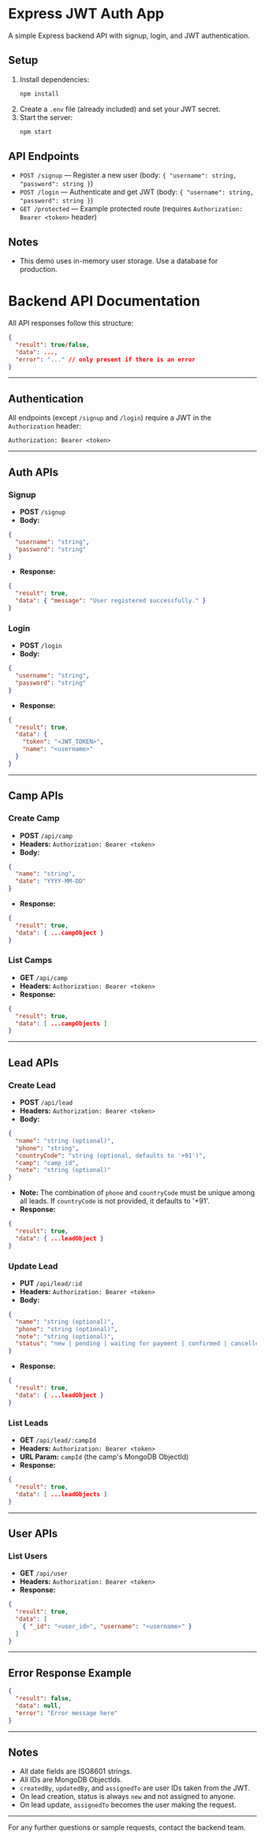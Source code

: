 # Express JWT Auth App

A simple Express backend API with signup, login, and JWT authentication.

## Setup

1. Install dependencies:
   ```bash
   npm install
   ```
2. Create a `.env` file (already included) and set your JWT secret.
3. Start the server:
   ```bash
   npm start
   ```

## API Endpoints

- `POST /signup` — Register a new user (body: `{ "username": string, "password": string }`)
- `POST /login` — Authenticate and get JWT (body: `{ "username": string, "password": string }`)
- `GET /protected` — Example protected route (requires `Authorization: Bearer <token>` header)

## Notes
- This demo uses in-memory user storage. Use a database for production.


# Backend API Documentation

All API responses follow this structure:
```json
{
  "result": true/false,
  "data": ...,
  "error": "..." // only present if there is an error
}
```

---

## Authentication
All endpoints (except `/signup` and `/login`) require a JWT in the `Authorization` header:
```
Authorization: Bearer <token>
```

---

## Auth APIs

### Signup
- **POST** `/signup`
- **Body:**
```json
{
  "username": "string",
  "password": "string"
}
```
- **Response:**
```json
{
  "result": true,
  "data": { "message": "User registered successfully." }
}
```

### Login
- **POST** `/login`
- **Body:**
```json
{
  "username": "string",
  "password": "string"
}
```
- **Response:**
```json
{
  "result": true,
  "data": {
    "token": "<JWT_TOKEN>",
    "name": "<username>"
  }
}
```

---

## Camp APIs

### Create Camp
- **POST** `/api/camp`
- **Headers:** `Authorization: Bearer <token>`
- **Body:**
```json
{
  "name": "string",
  "date": "YYYY-MM-DD"
}
```
- **Response:**
```json
{
  "result": true,
  "data": { ...campObject }
}
```

### List Camps
- **GET** `/api/camp`
- **Headers:** `Authorization: Bearer <token>`
- **Response:**
```json
{
  "result": true,
  "data": [ ...campObjects ]
}
```

---

## Lead APIs

### Create Lead
- **POST** `/api/lead`
- **Headers:** `Authorization: Bearer <token>`
- **Body:**
```json
{
  "name": "string (optional)",
  "phone": "string",
  "countryCode": "string (optional, defaults to '+91')",
  "camp": "camp_id",
  "note": "string (optional)"
}
```
- **Note:** The combination of `phone` and `countryCode` must be unique among all leads. If `countryCode` is not provided, it defaults to '+91'.
- **Response:**
```json
{
  "result": true,
  "data": { ...leadObject }
}
```

### Update Lead
- **PUT** `/api/lead/:id`
- **Headers:** `Authorization: Bearer <token>`
- **Body:**
```json
{
  "name": "string (optional)",
  "phone": "string (optional)",
  "note": "string (optional)",
  "status": "new | pending | waiting for payment | confirmed | cancelled (optional)"
}
```
- **Response:**
```json
{
  "result": true,
  "data": { ...leadObject }
}
```

### List Leads
- **GET** `/api/lead/:campId`
- **Headers:** `Authorization: Bearer <token>`
- **URL Param:** `campId` (the camp's MongoDB ObjectId)
- **Response:**
```json
{
  "result": true,
  "data": [ ...leadObjects ]
}
```

---

## User APIs

### List Users
- **GET** `/api/user`
- **Headers:** `Authorization: Bearer <token>`
- **Response:**
```json
{
  "result": true,
  "data": [
    { "_id": "<user_id>", "username": "<username>" }
  ]
}
```

---

## Error Response Example
```json
{
  "result": false,
  "data": null,
  "error": "Error message here"
}
```

---

## Notes
- All date fields are ISO8601 strings.
- All IDs are MongoDB ObjectIds.
- `createdBy`, `updatedBy`, and `assignedTo` are user IDs taken from the JWT.
- On lead creation, status is always `new` and not assigned to anyone.
- On lead update, `assignedTo` becomes the user making the request.

---

For any further questions or sample requests, contact the backend team.

